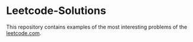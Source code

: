 # Leetcode-Solutions
This repository contains examples of the most interesting problems of the [leetcode.com](https://leetcode.com/).
